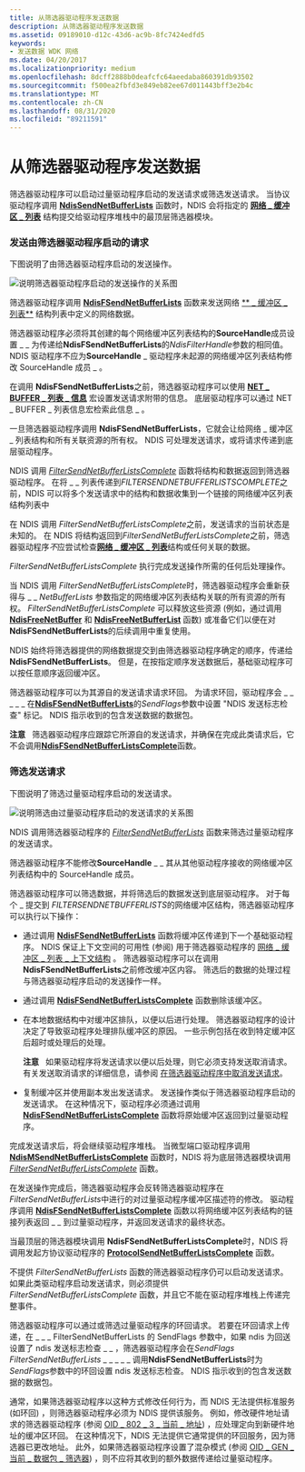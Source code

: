 ```yaml
---
title: 从筛选器驱动程序发送数据
description: 从筛选器驱动程序发送数据
ms.assetid: 09189010-d12c-43d6-ac9b-8fc7424edfd5
keywords:
- 发送数据 WDK 网络
ms.date: 04/20/2017
ms.localizationpriority: medium
ms.openlocfilehash: 8dcff2888b0deafcfc64aeedaba860391db93502
ms.sourcegitcommit: f500ea2fbfd3e849eb82ee67d011443bff3e2b4c
ms.translationtype: MT
ms.contentlocale: zh-CN
ms.lasthandoff: 08/31/2020
ms.locfileid: "89211591"
---
```

# <a name="sending-data-from-a-filter-driver"></a>从筛选器驱动程序发送数据





筛选器驱动程序可以启动过量驱动程序启动的发送请求或筛选发送请求。 当协议驱动程序调用 [**NdisSendNetBufferLists**](/windows-hardware/drivers/ddi/ndis/nf-ndis-ndissendnetbufferlists) 函数时，NDIS 会将指定的 [**网络 \_ 缓冲区 \_ 列表**](/windows-hardware/drivers/ddi/ndis/ns-ndis-_net_buffer_list) 结构提交给驱动程序堆栈中的最顶层筛选器模块。

### <a name="send-requests-initiated-by-a-filter-driver"></a>发送由筛选器驱动程序启动的请求

下图说明了由筛选器驱动程序启动的发送操作。

![说明筛选器驱动程序启动的发送操作的关系图](images/filtersend.png)

筛选器驱动程序调用 [**NdisFSendNetBufferLists**](/windows-hardware/drivers/ddi/ndis/nf-ndis-ndisfsendnetbufferlists) 函数来发送网络 [** \_ 缓冲区 \_ 列表**](/windows-hardware/drivers/ddi/ndis/ns-ndis-_net_buffer_list) 结构列表中定义的网络数据。

筛选器驱动程序必须将其创建的每个网络缓冲区列表结构的**SourceHandle**成员设置 \_ \_ 为传递给**NdisFSendNetBufferLists**的*NdisFilterHandle*参数的相同值。 NDIS 驱动程序不应为**SourceHandle** \_ 驱动程序未起源的网络缓冲区列表结构修改 SourceHandle 成员 \_ 。

在调用 **NdisFSendNetBufferLists**之前，筛选器驱动程序可以使用 [**NET \_ BUFFER \_ 列表 \_ 信息**](/windows-hardware/drivers/ddi/ndis/nf-ndis-net_buffer_list_info) 宏设置发送请求附带的信息。 底层驱动程序可以通过 NET \_ BUFFER \_ 列表信息宏检索此信息 \_ 。

一旦筛选器驱动程序调用 **NdisFSendNetBufferLists**，它就会让给网络 \_ 缓冲区 \_ 列表结构和所有关联资源的所有权。 NDIS 可处理发送请求，或将请求传递到底层驱动程序。

NDIS 调用 [*FilterSendNetBufferListsComplete*](/windows-hardware/drivers/ddi/ndis/nc-ndis-filter_send_net_buffer_lists_complete) 函数将结构和数据返回到筛选器驱动程序。 在将 \_ \_ 列表传递到*FILTERSENDNETBUFFERLISTSCOMPLETE*之前，NDIS 可以将多个发送请求中的结构和数据收集到一个链接的网络缓冲区列表结构列表中

在 NDIS 调用 *FilterSendNetBufferListsComplete*之前，发送请求的当前状态是未知的。 在 NDIS 将结构返回到*FilterSendNetBufferListsComplete*之前，筛选器驱动程序*不*应尝试检查[**网络 \_ 缓冲区 \_ 列表**](/windows-hardware/drivers/ddi/ndis/ns-ndis-_net_buffer_list)结构或任何关联的数据。

*FilterSendNetBufferListsComplete* 执行完成发送操作所需的任何后处理操作。

当 NDIS 调用 *FilterSendNetBufferListsComplete*时，筛选器驱动程序会重新获得与 \_ \_ *NetBufferLists* 参数指定的网络缓冲区列表结构关联的所有资源的所有权。 *FilterSendNetBufferListsComplete* 可以释放这些资源 (例如，通过调用 [**NdisFreeNetBuffer**](/windows-hardware/drivers/ddi/ndis/nf-ndis-ndisfreenetbuffer) 和 [**NdisFreeNetBufferList**](/windows-hardware/drivers/ddi/ndis/nf-ndis-ndisfreenetbufferlist) 函数) 或准备它们以便在对 **NdisFSendNetBufferLists**的后续调用中重复使用。

NDIS 始终将筛选器提供的网络数据提交到由筛选器驱动程序确定的顺序，传递给 **NdisFSendNetBufferLists**。 但是，在按指定顺序发送数据后，基础驱动程序可以按任意顺序返回缓冲区。

筛选器驱动程序可以为其源自的发送请求请求环回。 为请求环回，驱动程序会 \_ \_ \_ \_ \_ 在[**NdisFSendNetBufferLists**](/windows-hardware/drivers/ddi/ndis/nf-ndis-ndisfsendnetbufferlists)的*SendFlags*参数中设置 "NDIS 发送标志检查" 标记。 NDIS 指示收到的包含发送数据的数据包。

**注意**   筛选器驱动程序应跟踪它所源自的发送请求，并确保在完成此类请求后，它不会调用[**NdisFSendNetBufferListsComplete**](/windows-hardware/drivers/ddi/ndis/nf-ndis-ndisfsendnetbufferlistscomplete)函数。

 

### <a name="filtering-send-requests"></a>筛选发送请求

下图说明了筛选过量驱动程序启动的发送请求。

![说明筛选由过量驱动程序启动的发送请求的关系图](images/sendfilter.png)

NDIS 调用筛选器驱动程序的 [*FilterSendNetBufferLists*](/windows-hardware/drivers/ddi/ndis/nc-ndis-filter_send_net_buffer_lists) 函数来筛选过量驱动程序的发送请求。

筛选器驱动程序不能修改**SourceHandle** \_ \_ 其从其他驱动程序接收的网络缓冲区列表结构中的 SourceHandle 成员。

筛选器驱动程序可以筛选数据，并将筛选后的数据发送到底层驱动程序。 对于每个 \_ 提交到 *FILTERSENDNETBUFFERLISTS*的网络缓冲区结构，筛选器驱动程序可以执行以下操作：

-   通过调用 [**NdisFSendNetBufferLists**](/windows-hardware/drivers/ddi/ndis/nf-ndis-ndisfsendnetbufferlists) 函数将缓冲区传递到下一个基础驱动程序。 NDIS 保证上下文空间的可用性 (参阅) 用于筛选器驱动程序的 [网络 \_ 缓冲区 \_ 列表 \_ 上下文结构](net-buffer-list-context-structure.md) 。 筛选器驱动程序可以在调用 **NdisFSendNetBufferLists**之前修改缓冲区内容。 筛选后的数据的处理过程与筛选器驱动程序启动的发送操作一样。

-   通过调用 [**NdisFSendNetBufferListsComplete**](/windows-hardware/drivers/ddi/ndis/nf-ndis-ndisfsendnetbufferlistscomplete) 函数删除该缓冲区。

-   在本地数据结构中对缓冲区排队，以便以后进行处理。 筛选器驱动程序的设计决定了导致驱动程序处理排队缓冲区的原因。 一些示例包括在收到特定缓冲区后超时或处理后的处理。

    **注意**   如果驱动程序将发送请求以便以后处理，则它必须支持发送取消请求。 有关发送取消请求的详细信息，请参阅 [在筛选器驱动程序中取消发送请求](canceling-a-send-request-in-a-filter-driver.md)。

     

-   复制缓冲区并使用副本发出发送请求。 发送操作类似于筛选器驱动程序启动的发送请求。 在这种情况下，驱动程序必须通过调用 [**NdisFSendNetBufferListsComplete**](/windows-hardware/drivers/ddi/ndis/nf-ndis-ndisfsendnetbufferlistscomplete) 函数将原始缓冲区返回到过量驱动程序。

完成发送请求后，将会继续驱动程序堆栈。 当微型端口驱动程序调用 [**NdisMSendNetBufferListsComplete**](/windows-hardware/drivers/ddi/ndis/nf-ndis-ndismsendnetbufferlistscomplete) 函数时，NDIS 将为底层筛选器模块调用 [*FilterSendNetBufferListsComplete*](/windows-hardware/drivers/ddi/ndis/nc-ndis-filter_send_net_buffer_lists_complete) 函数。

在发送操作完成后，筛选器驱动程序会反转筛选器驱动程序在 *FilterSendNetBufferLists*中进行的对过量驱动程序缓冲区描述符的修改。 驱动程序调用 [**NdisFSendNetBufferListsComplete**](/windows-hardware/drivers/ddi/ndis/nf-ndis-ndisfsendnetbufferlistscomplete) 函数以将网络缓冲区列表结构的链接列表返回 \_ \_ 到过量驱动程序，并返回发送请求的最终状态。

当最顶层的筛选器模块调用 **NdisFSendNetBufferListsComplete**时，NDIS 将调用发起方协议驱动程序的 [**ProtocolSendNetBufferListsComplete**](/windows-hardware/drivers/ddi/ndis/nc-ndis-protocol_send_net_buffer_lists_complete) 函数。

不提供 *FilterSendNetBufferLists* 函数的筛选器驱动程序仍可以启动发送请求。 如果此类驱动程序启动发送请求，则必须提供 *FilterSendNetBufferListsComplete* 函数，并且它不能在驱动程序堆栈上传递完整事件。

筛选器驱动程序可以通过或筛选过量驱动程序的环回请求。 若要在环回请求上传递，在 \_ \_ \_ FilterSendNetBufferLists 的 SendFlags 参数中，如果 ndis 为回送设置了 ndis 发送标志检查 \_ \_ ，筛选器驱动程序会在*SendFlags* *FilterSendNetBufferLists* \_ \_ \_ \_ \_ 调用**NdisFSendNetBufferLists**时为*SendFlags*参数中的环回设置 ndis 发送标志检查。 NDIS 指示收到的包含发送数据的数据包。

通常，如果筛选器驱动程序以这种方式修改任何行为，而 NDIS 无法提供标准服务 (如环回) ，则筛选器驱动程序必须为 NDIS 提供该服务。 例如，修改硬件地址请求的筛选器驱动程序 (参阅 [OID \_ 802 \_ 3 \_ 当前 \_ 地址](./oid-802-3-current-address.md)) ，应处理定向到新硬件地址的缓冲区环回。 在这种情况下，NDIS 无法提供它通常提供的环回服务，因为筛选器已更改地址。 此外，如果筛选器驱动程序设置了混杂模式 (参阅 [OID \_ GEN \_ 当前 \_ 数据包 \_ 筛选器](./oid-gen-current-packet-filter.md)) ，则不应将其收到的额外数据传递给过量驱动程序。

 

